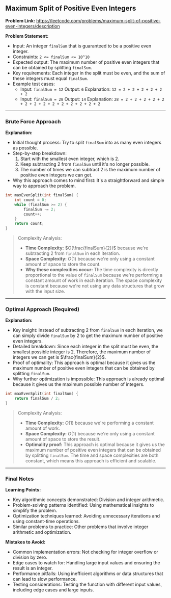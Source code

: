 ## Maximum Split of Positive Even Integers
**Problem Link:** https://leetcode.com/problems/maximum-split-of-positive-even-integers/description

**Problem Statement:**
- Input: An integer `finalSum` that is guaranteed to be a positive even integer.
- Constraints: `2 <= finalSum <= 10^10`
- Expected output: The maximum number of positive even integers that can be obtained by splitting `finalSum`.
- Key requirements: Each integer in the split must be even, and the sum of these integers must equal `finalSum`.
- Example test cases:
  - Input: `finalSum = 12`
    Output: `6`
    Explanation: `12 = 2 + 2 + 2 + 2 + 2 + 2`
  - Input: `finalSum = 28`
    Output: `14`
    Explanation: `28 = 2 + 2 + 2 + 2 + 2 + 2 + 2 + 2 + 2 + 2 + 2 + 2 + 2 + 2`

---

### Brute Force Approach
**Explanation:**
- Initial thought process: Try to split `finalSum` into as many even integers as possible.
- Step-by-step breakdown:
  1. Start with the smallest even integer, which is 2.
  2. Keep subtracting 2 from `finalSum` until it's no longer possible.
  3. The number of times we can subtract 2 is the maximum number of positive even integers we can get.
- Why this approach comes to mind first: It's a straightforward and simple way to approach the problem.

```cpp
int maxEvenSplit(int finalSum) {
    int count = 0;
    while (finalSum >= 2) {
        finalSum -= 2;
        count++;
    }
    return count;
}
```

> Complexity Analysis:
> - **Time Complexity:** $O(\frac{finalSum}{2})$ because we're subtracting 2 from `finalSum` in each iteration.
> - **Space Complexity:** $O(1)$ because we're only using a constant amount of space to store the count.
> - **Why these complexities occur:** The time complexity is directly proportional to the value of `finalSum` because we're performing a constant amount of work in each iteration. The space complexity is constant because we're not using any data structures that grow with the input size.

---

### Optimal Approach (Required)
**Explanation:**
- Key insight: Instead of subtracting 2 from `finalSum` in each iteration, we can simply divide `finalSum` by 2 to get the maximum number of positive even integers.
- Detailed breakdown: Since each integer in the split must be even, the smallest possible integer is 2. Therefore, the maximum number of integers we can get is $\frac{finalSum}{2}$.
- Proof of optimality: This approach is optimal because it gives us the maximum number of positive even integers that can be obtained by splitting `finalSum`.
- Why further optimization is impossible: This approach is already optimal because it gives us the maximum possible number of integers.

```cpp
int maxEvenSplit(int finalSum) {
    return finalSum / 2;
}
```

> Complexity Analysis:
> - **Time Complexity:** $O(1)$ because we're performing a constant amount of work.
> - **Space Complexity:** $O(1)$ because we're only using a constant amount of space to store the result.
> - **Optimality proof:** This approach is optimal because it gives us the maximum number of positive even integers that can be obtained by splitting `finalSum`. The time and space complexities are both constant, which means this approach is efficient and scalable.

---

### Final Notes

**Learning Points:**
- Key algorithmic concepts demonstrated: Division and integer arithmetic.
- Problem-solving patterns identified: Using mathematical insights to simplify the problem.
- Optimization techniques learned: Avoiding unnecessary iterations and using constant-time operations.
- Similar problems to practice: Other problems that involve integer arithmetic and optimization.

**Mistakes to Avoid:**
- Common implementation errors: Not checking for integer overflow or division by zero.
- Edge cases to watch for: Handling large input values and ensuring the result is an integer.
- Performance pitfalls: Using inefficient algorithms or data structures that can lead to slow performance.
- Testing considerations: Testing the function with different input values, including edge cases and large inputs.